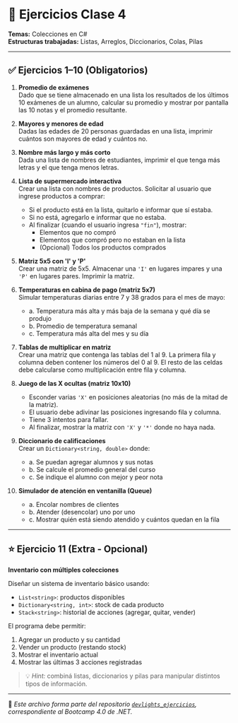 # 🧠 Ejercicios Clase 4

**Temas:** Colecciones en C#  
**Estructuras trabajadas:** Listas, Arreglos, Diccionarios, Colas, Pilas

---

## ✅ Ejercicios 1–10 (Obligatorios)

1. **Promedio de exámenes**  
   Dado que se tiene almacenado en una lista los resultados de los últimos 10 exámenes de un alumno, calcular su promedio y mostrar por pantalla las 10 notas y el promedio resultante.

2. **Mayores y menores de edad**  
   Dadas las edades de 20 personas guardadas en una lista, imprimir cuántos son mayores de edad y cuántos no.

3. **Nombre más largo y más corto**  
   Dada una lista de nombres de estudiantes, imprimir el que tenga más letras y el que tenga menos letras.

4. **Lista de supermercado interactiva**  
   Crear una lista con nombres de productos. Solicitar al usuario que ingrese productos a comprar:
   - Si el producto está en la lista, quitarlo e informar que sí estaba.
   - Si no está, agregarlo e informar que no estaba.
   - Al finalizar (cuando el usuario ingresa `"fin"`), mostrar:
     - Elementos que no compró
     - Elementos que compró pero no estaban en la lista
     - (Opcional) Todos los productos comprados

5. **Matriz 5x5 con 'I' y 'P'**  
   Crear una matriz de 5x5. Almacenar una `'I'` en lugares impares y una `'P'` en lugares pares. Imprimir la matriz.

6. **Temperaturas en cabina de pago (matriz 5x7)**  
   Simular temperaturas diarias entre 7 y 38 grados para el mes de mayo:
   - a. Temperatura más alta y más baja de la semana y qué día se produjo
   - b. Promedio de temperatura semanal
   - c. Temperatura más alta del mes y su día

7. **Tablas de multiplicar en matriz**  
   Crear una matriz que contenga las tablas del 1 al 9. La primera fila y columna deben contener los números del 0 al 9. El resto de las celdas debe calcularse como multiplicación entre fila y columna.

8. **Juego de las X ocultas (matriz 10x10)**  
   - Esconder varias `'X'` en posiciones aleatorias (no más de la mitad de la matriz).
   - El usuario debe adivinar las posiciones ingresando fila y columna.
   - Tiene 3 intentos para fallar.
   - Al finalizar, mostrar la matriz con `'X'` y `'*'` donde no haya nada.

9. **Diccionario de calificaciones**  
   Crear un `Dictionary<string, double>` donde:
   - a. Se puedan agregar alumnos y sus notas
   - b. Se calcule el promedio general del curso
   - c. Se indique el alumno con mejor y peor nota

10. **Simulador de atención en ventanilla (Queue)**  
    - a. Encolar nombres de clientes
    - b. Atender (desencolar) uno por uno
    - c. Mostrar quién está siendo atendido y cuántos quedan en la fila

---

## ⭐ Ejercicio 11 (Extra - Opcional)

**Inventario con múltiples colecciones**

Diseñar un sistema de inventario básico usando:

- `List<string>`: productos disponibles
- `Dictionary<string, int>`: stock de cada producto
- `Stack<string>`: historial de acciones (agregar, quitar, vender)

El programa debe permitir:

1. Agregar un producto y su cantidad  
2. Vender un producto (restando stock)  
3. Mostrar el inventario actual  
4. Mostrar las últimas 3 acciones registradas  

> 💡 *Hint:* combiná listas, diccionarios y pilas para manipular distintos tipos de información.

---

📁 *Este archivo forma parte del repositorio [`devlights_ejercicios`](https://github.com/JezabelCoronas/devlights_ejercicios), correspondiente al Bootcamp 4.0 de .NET.*
